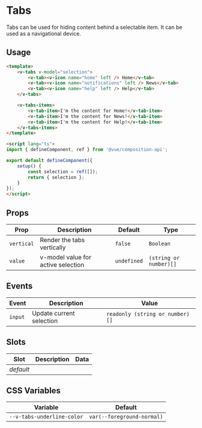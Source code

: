# Tabs

Tabs can be used for hiding content behind a selectable item. It can be used as a navigational
device.

## Usage

```html
<template>
	<v-tabs v-model="selection">
		<v-tab><v-icon name="home" left /> Home</v-tab>
		<v-tab><v-icon name="notifications" left /> News</v-tab>
		<v-tab><v-icon name="help" left /> Help</v-tab>
	</v-tabs>

	<v-tabs-items>
		<v-tab-item>I'm the content for Home!</v-tab-item>
		<v-tab-item>I'm the content for News!</v-tab-item>
		<v-tab-item>I'm the content for Help!</v-tab-item>
	</v-tabs-items>
</template>

<script lang="ts">
import { defineComponent, ref } from '@vue/composition-api';

export default defineComponent({
	setup() {
		const selection = ref([]);
		return { selection };
	}
});
</script>
```

## Props
| Prop       | Description                        | Default     | Type                   |
|------------|------------------------------------|-------------|------------------------|
| `vertical` | Render the tabs vertically         | `false`     | `Boolean`              |
| `value`    | v-model value for active selection | `undefined` | `(string or number)[]` |


## Events
| Event   | Description              | Value                           |
|---------|--------------------------|---------------------------------|
| `input` | Update current selection | `readonly (string or number)[]` |

## Slots
| Slot      | Description | Data |
|-----------|-------------|------|
| _default_ |             |      |

## CSS Variables
| Variable                   | Default                    |
|----------------------------|----------------------------|
| `--v-tabs-underline-color` | `var(--foreground-normal)` |
